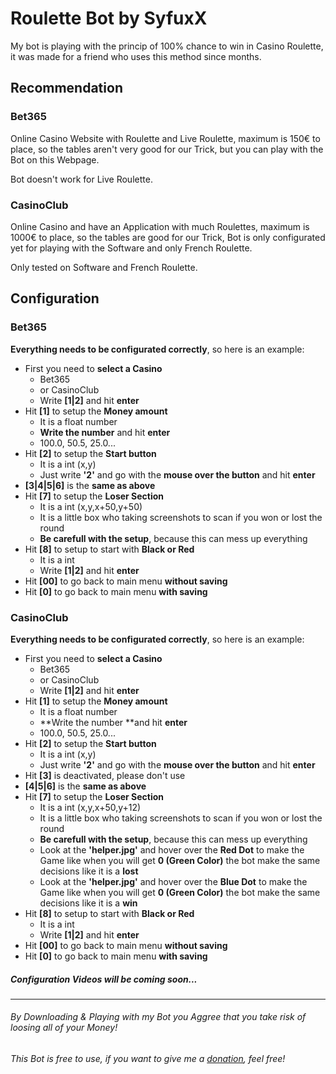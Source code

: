 # Roulette Bot by SyfuxX

My bot is playing with the princip of 100% chance to win in Casino Roulette, it was made for a friend who uses this method since months.  

## Recommendation

### Bet365

Online Casino Website with Roulette and Live Roulette, maximum is 150€ to place, so the tables aren't very good for our Trick, but you can play with the Bot on this Webpage.

Bot doesn't work for Live Roulette.

### CasinoClub

Online Casino and have an Application with much Roulettes, maximum is 1000€ to place, so the tables are good for our Trick, Bot is only configurated yet for playing with the Software and only French Roulette.

Only tested on Software and French Roulette.

## Configuration

### Bet365

**Everything needs to be configurated correctly**, so here is an example:
- First you need to **select a Casino**
    - Bet365
    - or CasinoClub
    - Write **[1|2]** and hit **enter**
- Hit **[1]** to setup the **Money amount**
    - It is a float number
    - **Write the number** and hit **enter**
    - 100.0, 50.5, 25.0...
- Hit **[2]** to setup the **Start button**
    - It is a int (x,y)
    - Just write **'2'** and go with the **mouse over the button** and hit **enter**
- **[3|4|5|6]** is the **same as above**
- Hit **[7]** to setup the **Loser Section**
    - It is a int (x,y,x+50,y+50)
    - It is a little box who taking screenshots to scan if you won or lost the round
    - **Be carefull with the setup**, because this can mess up everything
- Hit **[8]** to setup to start with **Black or Red**
    - It is a int
    - Write **[1|2]** and hit **enter**
- Hit **[00]** to go back to main menu **without saving**
- Hit **[0]** to go back to main menu **with saving**

### CasinoClub

**Everything needs to be configurated correctly**, so here is an example:
- First you need to **select a Casino**
    - Bet365
    - or CasinoClub
    - Write **[1|2]** and hit **enter**
- Hit **[1]** to setup the **Money amount**
    - It is a float number
    - **Write the number **and hit **enter**
    - 100.0, 50.5, 25.0...
- Hit **[2]** to setup the **Start button**
    - It is a int (x,y)
    - Just write **'2'** and go with the **mouse over the button** and hit **enter**
- Hit **[3]** is deactivated, please don't use
- **[4|5|6]** is the **same as above**
- Hit **[7]** to setup the **Loser Section**
    - It is a int (x,y,x+50,y+12)
    - It is a little box who taking screenshots to scan if you won or lost the round
    - **Be carefull with the setup**, because this can mess up everything
    - Look at the **'helper.jpg'** and hover over the **Red Dot** to make the Game like when you will get **0 (Green Color)** the bot make the same decisions like it is a **lost**
    - Look at the **'helper.jpg'** and hover over the **Blue Dot** to make the Game like when you will get **0 (Green Color)** the bot make the same decisions like it is a **win**
- Hit **[8]** to setup to start with **Black or Red**
    - It is a int
    - Write **[1|2]** and hit **enter**
- Hit **[00]** to go back to main menu **without saving**
- Hit **[0]** to go back to main menu **with saving**

##### Configuration Videos will be coming soon...

------------

###### By Downloading & Playing with my Bot you Aggree that you take risk of loosing all of your Money!
###### This Bot is free to use, if you want to give me a [donation](https://short.danyt.lu/iwgKijL "donation"), feel free!
